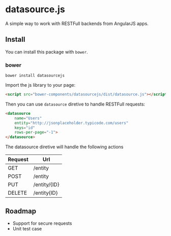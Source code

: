 # datasource.js

A simple way to work with RESTFull backends from AngularJS apps.

## Install

You can install this package with `bower`.

### bower

```shell
bower install datasourcejs
```

Import the js library to your page:

```html
<script src="bower-components/datasourcejs/dist/datasource.js"></script>
```

Then you can use `datasource` diretive to handle RESTFull requests:

```html
<datasource 
    name="Users" 
    entity="http://jsonplaceholder.typicode.com/users" 
    keys="id" 
    rows-per-page="-1">
</datasource>
```

The datasource diretive will handle the following actions

| Request  | Url |
| ------------- | ------------- |
| GET  | /entity  |
| POST  | /entity  |
| PUT  | /entity/{ID}  |
| DELETE  | /entity{ID}  |

## Roadmap

- Support for secure requests
- Unit test case
